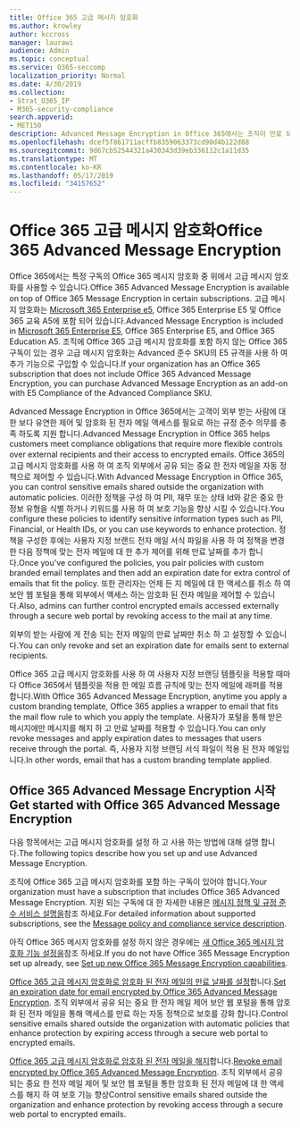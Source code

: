 ```yaml
---
title: Office 365 고급 메시지 암호화
ms.author: krowley
author: kccross
manager: laurawi
audience: Admin
ms.topic: conceptual
ms.service: O365-seccomp
localization_priority: Normal
ms.date: 4/30/2019
ms.collection:
- Strat_O365_IP
- M365-security-compliance
search.appverid:
- MET150
description: Advanced Message Encryption in Office 365에서는 조직이 만료 되어 Office 365 웹 포털을 통해 암호화 된 전자 메일에 액세스할 수 있도록 하는 방식으로 관리자의 준수 의무를 충족할 수 있습니다.
ms.openlocfilehash: dcef5f861711acffb8359063373cd90d4b122d88
ms.sourcegitcommit: 9d67cb52544321a430343d39eb336112c1a11d35
ms.translationtype: MT
ms.contentlocale: ko-KR
ms.lasthandoff: 05/17/2019
ms.locfileid: "34157652"
---
```

# <a name="office-365-advanced-message-encryption"></a><span data-ttu-id="76e1c-103">Office 365 고급 메시지 암호화</span><span class="sxs-lookup"><span data-stu-id="76e1c-103">Office 365 Advanced Message Encryption</span></span>

<span data-ttu-id="76e1c-104">Office 365에서는 특정 구독의 Office 365 메시지 암호화 중 위에서 고급 메시지 암호화를 사용할 수 있습니다.</span><span class="sxs-lookup"><span data-stu-id="76e1c-104">Office 365 Advanced Message Encryption is available on top of Office 365 Message Encryption in certain subscriptions.</span></span> <span data-ttu-id="76e1c-105">고급 메시지 암호화는 [Microsoft 365 Enterprise e5](https://www.microsoft.com/microsoft-365/enterprise/home), Office 365 Enterprise E5 및 Office 365 교육 A5에 포함 되어 있습니다.</span><span class="sxs-lookup"><span data-stu-id="76e1c-105">Advanced Message Encryption is included in [Microsoft 365 Enterprise E5](https://www.microsoft.com/microsoft-365/enterprise/home), Office 365 Enterprise E5, and Office 365 Education A5.</span></span> <span data-ttu-id="76e1c-106">조직에 Office 365 고급 메시지 암호화를 포함 하지 않는 Office 365 구독이 있는 경우 고급 메시지 암호화는 Advanced 준수 SKU의 E5 규격을 사용 하 여 추가 기능으로 구입할 수 있습니다.</span><span class="sxs-lookup"><span data-stu-id="76e1c-106">If your organization has an Office 365 subscription that does not include Office 365 Advanced Message Encryption, you can purchase Advanced Message Encryption as an add-on with E5 Compliance of the Advanced Compliance SKU.</span></span>

<span data-ttu-id="76e1c-107">Advanced Message Encryption in Office 365에서는 고객이 외부 받는 사람에 대 한 보다 유연한 제어 및 암호화 된 전자 메일 액세스를 필요로 하는 규정 준수 의무를 충족 하도록 지원 합니다.</span><span class="sxs-lookup"><span data-stu-id="76e1c-107">Advanced Message Encryption in Office 365 helps customers meet compliance obligations that require more flexible controls over external recipients and their access to encrypted emails.</span></span> <span data-ttu-id="76e1c-108">Office 365의 고급 메시지 암호화를 사용 하 여 조직 외부에서 공유 되는 중요 한 전자 메일을 자동 정책으로 제어할 수 있습니다.</span><span class="sxs-lookup"><span data-stu-id="76e1c-108">With Advanced Message Encryption in Office 365, you can control sensitive emails shared outside the organization with automatic policies.</span></span> <span data-ttu-id="76e1c-109">이러한 정책을 구성 하 여 PII, 재무 또는 상태 Id와 같은 중요 한 정보 유형을 식별 하거나 키워드를 사용 하 여 보호 기능을 향상 시킬 수 있습니다.</span><span class="sxs-lookup"><span data-stu-id="76e1c-109">You configure these policies to identify sensitive information types such as PII, Financial, or Health IDs, or you can use keywords to enhance protection.</span></span> <span data-ttu-id="76e1c-110">정책을 구성한 후에는 사용자 지정 브랜드 전자 메일 서식 파일을 사용 하 여 정책을 변경한 다음 정책에 맞는 전자 메일에 대 한 추가 제어를 위해 만료 날짜를 추가 합니다.</span><span class="sxs-lookup"><span data-stu-id="76e1c-110">Once you've configured the policies, you pair policies with custom branded email templates and then add an expiration date for extra control of emails that fit the policy.</span></span> <span data-ttu-id="76e1c-111">또한 관리자는 언제 든 지 메일에 대 한 액세스를 취소 하 여 보안 웹 포털을 통해 외부에서 액세스 하는 암호화 된 전자 메일을 제어할 수 있습니다.</span><span class="sxs-lookup"><span data-stu-id="76e1c-111">Also, admins can further control encrypted emails accessed externally through a secure web portal by revoking access to the mail at any time.</span></span>

<span data-ttu-id="76e1c-112">외부의 받는 사람에 게 전송 되는 전자 메일의 만료 날짜만 취소 하 고 설정할 수 있습니다.</span><span class="sxs-lookup"><span data-stu-id="76e1c-112">You can only revoke and set an expiration date for emails sent to external recipients.</span></span>

<span data-ttu-id="76e1c-113">Office 365 고급 메시지 암호화를 사용 하 여 사용자 지정 브랜딩 템플릿을 적용할 때마다 Office 365에서 템플릿을 적용 한 메일 흐름 규칙에 맞는 전자 메일에 래퍼를 적용 합니다.</span><span class="sxs-lookup"><span data-stu-id="76e1c-113">With Office 365 Advanced Message Encryption, anytime you apply a custom branding template, Office 365 applies a wrapper to email that fits the mail flow rule to which you apply the template.</span></span> <span data-ttu-id="76e1c-114">사용자가 포털을 통해 받은 메시지에만 메시지를 해지 하 고 만료 날짜를 적용할 수 있습니다.</span><span class="sxs-lookup"><span data-stu-id="76e1c-114">You can only revoke messages and apply expiration dates to messages that users receive through the portal.</span></span> <span data-ttu-id="76e1c-115">즉, 사용자 지정 브랜딩 서식 파일이 적용 된 전자 메일입니다.</span><span class="sxs-lookup"><span data-stu-id="76e1c-115">In other words, email that has a custom branding template applied.</span></span>

## <a name="get-started-with-office-365-advanced-message-encryption"></a><span data-ttu-id="76e1c-116">Office 365 Advanced Message Encryption 시작</span><span class="sxs-lookup"><span data-stu-id="76e1c-116">Get started with Office 365 Advanced Message Encryption</span></span>

<span data-ttu-id="76e1c-117">다음 항목에서는 고급 메시지 암호화를 설정 하 고 사용 하는 방법에 대해 설명 합니다.</span><span class="sxs-lookup"><span data-stu-id="76e1c-117">The following topics describe how you set up and use Advanced Message Encryption.</span></span>

<span data-ttu-id="76e1c-118">조직에 Office 365 고급 메시지 암호화를 포함 하는 구독이 있어야 합니다.</span><span class="sxs-lookup"><span data-stu-id="76e1c-118">Your organization must have a subscription that includes Office 365 Advanced Message Encryption.</span></span> <span data-ttu-id="76e1c-119">지원 되는 구독에 대 한 자세한 내용은 [메시지 정책 및 규정 준수 서비스 설명을](https://docs.microsoft.com/en-us/office365/servicedescriptions/exchange-online-service-description/message-policy-and-compliance)참조 하세요.</span><span class="sxs-lookup"><span data-stu-id="76e1c-119">For detailed information about supported subscriptions, see the [Message policy and compliance service description](https://docs.microsoft.com/en-us/office365/servicedescriptions/exchange-online-service-description/message-policy-and-compliance).</span></span>

<span data-ttu-id="76e1c-120">아직 Office 365 메시지 암호화를 설정 하지 않은 경우에는 [새 Office 365 메시지 암호화 기능 설정을](set-up-new-message-encryption-capabilities.md)참조 하세요.</span><span class="sxs-lookup"><span data-stu-id="76e1c-120">If you do not have Office 365 Message Encryption set up already, see [Set up new Office 365 Message Encryption capabilities](set-up-new-message-encryption-capabilities.md).</span></span>

<span data-ttu-id="76e1c-121">[Office 365 고급 메시지 암호화로 암호화 된 전자 메일의 만료 날짜를 설정](ome-advanced-expiration.md)합니다.</span><span class="sxs-lookup"><span data-stu-id="76e1c-121">[Set an expiration date for email encrypted by Office 365 Advanced Message Encryption](ome-advanced-expiration.md).</span></span> <span data-ttu-id="76e1c-122">조직 외부에서 공유 되는 중요 한 전자 메일 제어 보안 웹 포털을 통해 암호화 된 전자 메일을 통해 액세스를 만료 하는 자동 정책으로 보호를 강화 합니다.</span><span class="sxs-lookup"><span data-stu-id="76e1c-122">Control sensitive emails shared outside the organization with automatic policies that enhance protection by expiring access through a secure web portal to encrypted emails.</span></span>

<span data-ttu-id="76e1c-123">[Office 365 고급 메시지 암호화로 암호화 된 전자 메일을 해지](revoke-ome-encrypted-mail.md)합니다.</span><span class="sxs-lookup"><span data-stu-id="76e1c-123">[Revoke email encrypted by Office 365 Advanced Message Encryption](revoke-ome-encrypted-mail.md).</span></span> <span data-ttu-id="76e1c-124">조직 외부에서 공유 되는 중요 한 전자 메일 제어 및 보안 웹 포털을 통한 암호화 된 전자 메일에 대 한 액세스를 해지 하 여 보호 기능 향상</span><span class="sxs-lookup"><span data-stu-id="76e1c-124">Control sensitive emails shared outside the organization and enhance protection by revoking access through a secure web portal to encrypted emails.</span></span>  